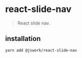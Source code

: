 # react-slide-nav
> React slide nav.

## installation
```shell
yarn add @jswork/react-slide-nav
```
